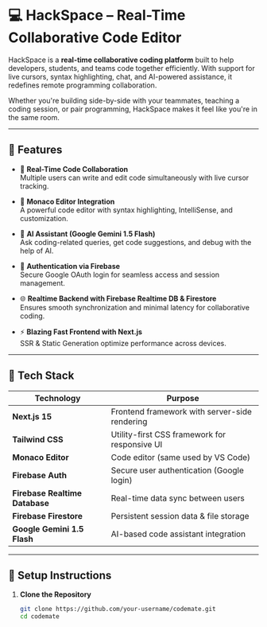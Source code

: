 # 💻 HackSpace – Real-Time Collaborative Code Editor

HackSpace is a **real-time collaborative coding platform** built to help developers, students, and teams code together efficiently. With support for live cursors, syntax highlighting, chat, and AI-powered assistance, it redefines remote programming collaboration.

Whether you're building side-by-side with your teammates, teaching a coding session, or pair programming, HackSpace makes it feel like you're in the same room.

---

## 🌟 Features

- 🔄 **Real-Time Code Collaboration**  
  Multiple users can write and edit code simultaneously with live cursor tracking.

- 🎨 **Monaco Editor Integration**  
  A powerful code editor with syntax highlighting, IntelliSense, and customization.

- 🤖 **AI Assistant (Google Gemini 1.5 Flash)**  
  Ask coding-related queries, get code suggestions, and debug with the help of AI.

- 🔐 **Authentication via Firebase**  
  Secure Google OAuth login for seamless access and session management.

- 🌐 **Realtime Backend with Firebase Realtime DB & Firestore**  
  Ensures smooth synchronization and minimal latency for collaborative coding.

- ⚡ **Blazing Fast Frontend with Next.js**  
  SSR & Static Generation optimize performance across devices.


---

## 🚀 Tech Stack

| Technology          | Purpose                                          |
|---------------------|--------------------------------------------------|
| **Next.js 15**       | Frontend framework with server-side rendering    |
| **Tailwind CSS**     | Utility-first CSS framework for responsive UI    |
| **Monaco Editor**    | Code editor (same used by VS Code)               |
| **Firebase Auth**    | Secure user authentication (Google login)        |
| **Firebase Realtime Database** | Real-time data sync between users       |
| **Firebase Firestore** | Persistent session data & file storage        |
| **Google Gemini 1.5 Flash** | AI-based code assistant integration        |

---

## 🔧 Setup Instructions

1. **Clone the Repository**
   ```bash
   git clone https://github.com/your-username/codemate.git
   cd codemate
